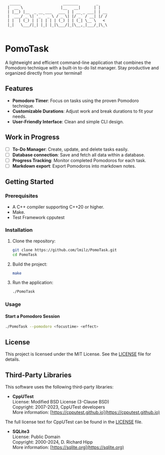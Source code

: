 ```
  _____                   _______        _    
 |  __ \                 |__   __|      | |   
 | |__) |__  _ __ ___   ___ | | __ _ ___| | __
 |  ___/ _ \| '_ ` _ \ / _ \| |/ _` / __| |/ /
 | |  | (_) | | | | | | (_) | | (_| \__ \   < 
 |_|   \___/|_| |_| |_|\___/|_|\__,_|___/_|\_\
                                              
```

# PomoTask

A lightweight and efficient command-line application that combines the Pomodoro technique with a built-in to-do list manager. Stay productive and organized directly from your terminal!

## Features

- **Pomodoro Timer**: Focus on tasks using the proven Pomodoro technique.
- **Customizable Durations**: Adjust work and break durations to fit your needs.
- **User-Friendly Interface**: Clean and simple CLI design.

## Work in Progress

- [ ] **To-Do Manager**: Create, update, and delete tasks easily.
- [ ] **Database connection**: Save and fetch all data within a database.
- [ ] **Progress Tracking**: Monitor completed Pomodoros for each task.
- [ ] **Markdown export**: Export Pomodoros into markdown notes.

## Getting Started

### Prerequisites

- A C++ compiler supporting C++20 or higher.
- Make.
- Test Framework cpputest

### Installation

1. Clone the repository:
   ```bash
   git clone https://github.com/lmilz/PomoTask.git
   cd PomoTask
   ```

2. Build the project:
   ```bash
   make
   ```

3. Run the application:
   ```bash
   ./PomoTask
   ```

### Usage

#### Start a Pomodoro Session
```bash
./PomoTask --pomodoro <focustime> <effect>
```

## License

This project is licensed under the MIT License. See the [LICENSE](LICENSE) file for details.

## Third-Party Libraries

This software uses the following third-party libraries:

- **CppUTest**  
  License: Modified BSD License (3-Clause BSD)  
  Copyright: 2007-2023, CppUTest developers  
  More information: [https://cpputest.github.io](https://cpputest.github.io)

The full license text for CppUTest can be found in the [LICENSE](https://github.com/cpputest/cpputest?tab=BSD-3-Clause-1-ov-file#readme) file.

- **SQLite3**  
  License: Public Domain  
  Copyright: 2000-2024, D. Richard Hipp  
  More information: [https://sqlite.org](https://sqlite.org)  
